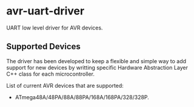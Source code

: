 # avr-uart-driver

UART low level driver for AVR devices.

## Supported Devices

The driver has been developed to keep a flexible and simple way to add support for new devices by writting specific Hardware Abstraction Layer C++ class for each microcontroller.

List of current AVR devices that are supported:

- ATmega48A/48PA/88A/88PA/168A/168PA/328/328P.
